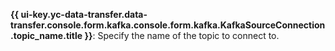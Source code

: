 **{{ ui-key.yc-data-transfer.data-transfer.console.form.kafka.console.form.kafka.KafkaSourceConnection.topic_name.title }}**: Specify the name of the topic to connect to.
